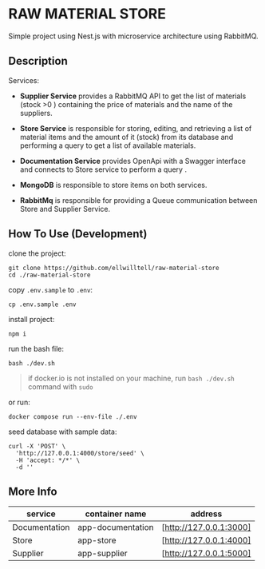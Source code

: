 # RAW MATERIAL STORE

Simple project using Nest.js with microservice architecture using RabbitMQ.

## Description

Services:

- **Supplier Service** provides a RabbitMQ API to get the list of materials (stock >0 ) containing the price of materials and the name of the suppliers.

- **Store Service** is responsible for storing, editing, and retrieving a list of material items and the amount of it (stock) from its database and performing a query to get a list of available materials.

- **Documentation Service** provides OpenApi with a Swagger interface and connects to Store service to perform a query .

- **MongoDB** is responsible to store items on both services.

- **RabbitMq** is responsible for providing a Queue communication between Store and Supplier Service.

## How To Use (Development)

clone the project:

```
git clone https://github.com/ellwilltell/raw-material-store
cd ./raw-material-store
```

copy `.env.sample` to `.env`:

```
cp .env.sample .env
```

install project:

```
npm i
```

run the bash file:

```
bash ./dev.sh
```

> if docker.io is not installed on your machine, run `bash ./dev.sh` command with `sudo`

or run:

```
docker compose run --env-file ./.env
```

seed database with sample data:

```
curl -X 'POST' \
  'http://127.0.0.1:4000/store/seed' \
  -H 'accept: */*' \
  -d ''

```

## More Info

| service       | container name    | address                 |
| ------------- | ----------------- | ----------------------- |
| Documentation | app-documentation | [http://127.0.0.1:3000] |
| Store         | app-store         | [http://127.0.0.1:4000] |
| Supplier      | app-supplier      | [http://127.0.0.1:5000] |
